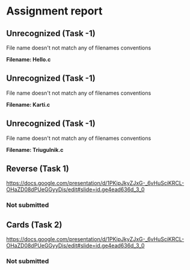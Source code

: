 # Assignment report
## Unrecognized (Task -1)
File name doesn't not match any of filenames conventions

**Filename: Hello.c**
## Unrecognized (Task -1)
File name doesn't not match any of filenames conventions

**Filename: Karti.c**
## Unrecognized (Task -1)
File name doesn't not match any of filenames conventions

**Filename: Triugulnik.c**
## Reverse (Task 1)
https://docs.google.com/presentation/d/1PKipJkyZJxG-_6vHuSciKRCL-OHaZD08dPUeGGyyDis/edit#slide=id.ge4ead636d_3_0

### Not submitted
## Cards (Task 2)
https://docs.google.com/presentation/d/1PKipJkyZJxG-_6vHuSciKRCL-OHaZD08dPUeGGyyDis/edit#slide=id.ge4ead636d_3_0

### Not submitted
